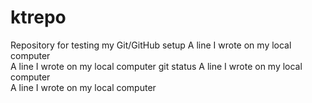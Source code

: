 # ktrepo
Repository for testing my Git/GitHub setup
A line I wrote on my local computer  
A line I wrote on my local computer   git status
A line I wrote on my local computer  
A line I wrote on my local computer  
